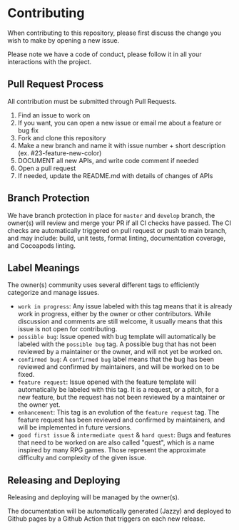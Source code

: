 # Contributing

When contributing to this repository, please first discuss the change you wish to make by opening a new issue.

Please note we have a code of conduct, please follow it in all your interactions with the project.

## Pull Request Process

All contribution must be submitted through Pull Requests.

1.  Find an issue to work on
2.  If you want, you can open a new issue or email me about a feature or bug fix
3.  Fork and clone this repository
4.  Make a new branch and name it with issue number + short description (ex. #23-feature-new-color)
5.  DOCUMENT all new APIs, and write code comment if needed
6.  Open a pull request
7.  If needed, update the README.md with details of changes of APIs

## Branch Protection

We have branch protection in place for `master` and `develop` branch, the owner(s) will review and merge your PR if all CI checks have passed. The CI checks are automatically triggered on pull request or push to main branch, and may include: build, unit tests, format linting, documentation coverage, and Cocoapods linting.

## Label Meanings

The owner(s) community uses several different tags to efficiently categorize and manage issues.

- `work in progress`: Any issue labeled with this tag means that it is already work in progress, either by the owner or other contributors. While discussion and comments are still welcome, it usually means that this issue is not open for contributing.
- `possible bug`: Issue opened with bug template will automatically be labeled with the `possible bug` tag. A possible bug that has not been reviewed by a maintainer or the owner, and will not yet be worked on.
- `confirmed bug`: A `confirmed bug` label means that the bug has been reviewed and confirmed by maintainers, and will be worked on to be fixed.
- `feature request`: Issue opened with the feature template will automatically be labeled with this tag. It is a request, or a pitch, for a new feature, but the request has not been reviewed by a maintainer or the owner yet.
- `enhancement`: This tag is an evolution of the `feature request` tag. The feature request has been reviewed and confirmed by maintainers, and will be implemented in future versions.
- `good first issue` & `intermediate quest` & `hard quest`: Bugs and features that need to be worked on are also called "quest", which is a name inspired by many RPG games. Those represent the approximate difficulty and complexity of the given issue.

## Releasing and Deploying

Releasing and deploying will be managed by the owner(s).

The documentation will be automatically generated (Jazzy) and deployed to Github pages by a Github Action that triggers on each new release.
